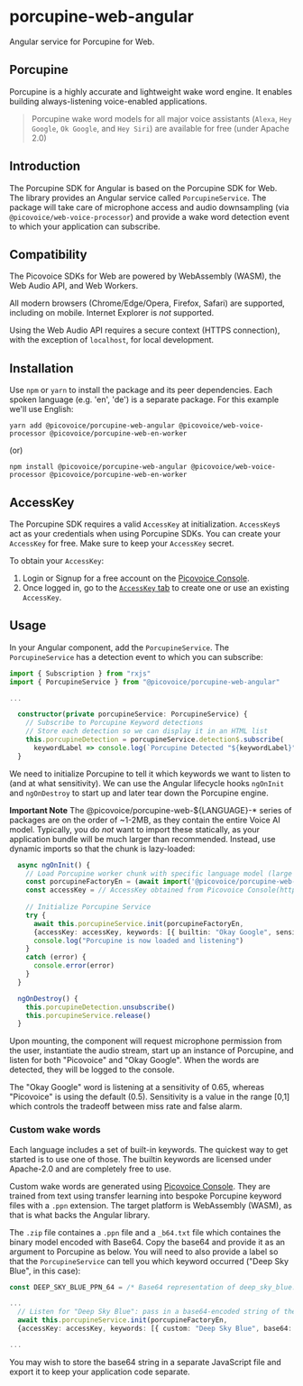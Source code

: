 # porcupine-web-angular

Angular service for Porcupine for Web.

## Porcupine

Porcupine is a highly accurate and lightweight wake word engine. It enables building always-listening voice-enabled
applications.

> Porcupine wake word models for all major voice assistants (`Alexa`, `Hey Google`, `Ok Google`, and `Hey Siri`) are
> available for free (under Apache 2.0)

## Introduction

The Porcupine SDK for Angular is based on the Porcupine SDK for Web. The library provides an Angular service called `PorcupineService`. The package will take care of microphone access and audio downsampling (via `@picovoice/web-voice-processor`) and provide a wake word detection event to which your application can subscribe.

## Compatibility

The Picovoice SDKs for Web are powered by WebAssembly (WASM), the Web Audio API, and Web Workers.

All modern browsers (Chrome/Edge/Opera, Firefox, Safari) are supported, including on mobile. Internet Explorer is _not_ supported.

Using the Web Audio API requires a secure context (HTTPS connection), with the exception of `localhost`, for local development.

## Installation

Use `npm` or `yarn` to install the package and its peer dependencies. Each spoken language (e.g. 'en', 'de') is a separate package. For this example we'll use English:

```console
yarn add @picovoice/porcupine-web-angular @picovoice/web-voice-processor @picovoice/porcupine-web-en-worker
```

(or)

```console
npm install @picovoice/porcupine-web-angular @picovoice/web-voice-processor @picovoice/porcupine-web-en-worker
```

## AccessKey

The Porcupine SDK requires a valid `AccessKey` at initialization. `AccessKey`s act as your credentials when using Porcupine SDKs.
You can create your `AccessKey` for free. Make sure to keep your `AccessKey` secret.

To obtain your `AccessKey`:
1. Login or Signup for a free account on the [Picovoice Console](https://picovoice.ai/console/).
2. Once logged in, go to the [`AccessKey` tab](https://console.picovoice.ai/access_key) to create one or use an existing `AccessKey`.

## Usage

In your Angular component, add the `PorcupineService`. The `PorcupineService` has a detection event to which you can subscribe:

```typescript
import { Subscription } from "rxjs"
import { PorcupineService } from "@picovoice/porcupine-web-angular"

...

  constructor(private porcupineService: PorcupineService) {
    // Subscribe to Porcupine Keyword detections
    // Store each detection so we can display it in an HTML list
    this.porcupineDetection = porcupineService.detection$.subscribe(
      keywordLabel => console.log(`Porcupine Detected "${keywordLabel}"`))
  }
```

We need to initialize Porcupine to tell it which keywords we want to listen to (and at what sensitivity). We can use the Angular lifecycle hooks `ngOnInit` and `ngOnDestroy` to start up and later tear down the Porcupine engine.

**Important Note** The @picovoice/porcupine-web-${LANGUAGE}-\* series of packages are on the order of ~1-2MB, as they contain the entire Voice AI model. Typically, you do _not_ want to import these statically, as your application bundle will be much larger than recommended. Instead, use dynamic imports so that the chunk is lazy-loaded:

```typescript
  async ngOnInit() {
    // Load Porcupine worker chunk with specific language model (large ~1-2MB chunk; dynamically imported)
    const porcupineFactoryEn = (await import('@picovoice/porcupine-web-en-worker')).PorcupineWorkerFactory
    const accessKey = // AccessKey obtained from Picovoice Console(https://picovoice.ai/console/)
    
    // Initialize Porcupine Service
    try {
      await this.porcupineService.init(porcupineFactoryEn,
      {accessKey: accessKey, keywords: [{ builtin: "Okay Google", sensitivity: 0.65 }, { builtin: "Picovoice" }]})
      console.log("Porcupine is now loaded and listening")
    }
    catch (error) {
      console.error(error)
    }
  }

  ngOnDestroy() {
    this.porcupineDetection.unsubscribe()
    this.porcupineService.release()
  }

```

Upon mounting, the component will request microphone permission from the user, instantiate the audio stream, start up an instance of Porcupine, and listen for both "Picovoice" and "Okay Google". When the words are detected, they will be logged to the console.

The "Okay Google" word is listening at a sensitivity of 0.65, whereas "Picovoice" is using the default (0.5). Sensitivity is a value in the range [0,1] which controls the tradeoff between miss rate and false alarm.

### Custom wake words

Each language includes a set of built-in keywords. The quickest way to get started is to use one of those. The builtin keywords are licensed under Apache-2.0 and are completely free to use.

Custom wake words are generated using [Picovoice Console](https://picovoice.ai/console/). They are trained from text using transfer learning into bespoke Porcupine keyword files with a `.ppn` extension. The target platform is WebAssembly (WASM), as that is what backs the Angular library.

The `.zip` file containes a `.ppn` file and a `_b64.txt` file which containes the binary model encoded with Base64. Copy the base64 and provide it as an argument to Porcupine as below. You will need to also provide a label so that the `PorcupineService` can tell you which keyword occurred ("Deep Sky Blue", in this case):

```typescript
const DEEP_SKY_BLUE_PPN_64 = /* Base64 representation of deep_sky_blue.ppn */

...
  // Listen for "Deep Sky Blue": pass in a base64-encoded string of the .ppn file:
  await this.porcupineService.init(porcupineFactoryEn,
  {accessKey: accessKey, keywords: [{ custom: "Deep Sky Blue", base64: DEEP_SKY_BLUE_PPN_64 }]})

...
```

You may wish to store the base64 string in a separate JavaScript file and export it to keep your application code separate.
